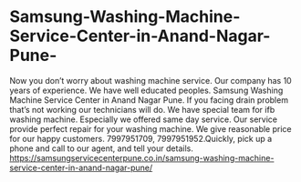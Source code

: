 # Samsung-Washing-Machine-Service-Center-in-Anand-Nagar-Pune-
Now you don’t worry about washing machine service. Our company has 10 years of experience. We have well educated peoples. Samsung Washing Machine Service Center in Anand Nagar Pune. If you facing drain problem that’s not working our technicians will do. We have special team for ifb washing machine. Especially we offered same day service. Our service provide perfect repair for your washing machine. We give reasonable price for our happy customers. 7997951709, 7997951952.Quickly, pick up a phone and call to our agent, and tell your details. https://samsungservicecenterpune.co.in/samsung-washing-machine-service-center-in-anand-nagar-pune/
